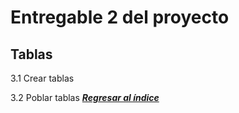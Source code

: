 # Entregable 2 del proyecto
## Tablas
3.1 Crear tablas


3.2 Poblar tablas
***[Regresar al índice](../README.md)***

